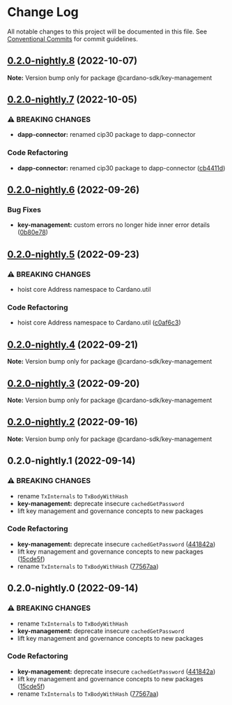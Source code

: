 # Change Log

All notable changes to this project will be documented in this file.
See [Conventional Commits](https://conventionalcommits.org) for commit guidelines.

## [0.2.0-nightly.8](https://github.com/input-output-hk/cardano-js-sdk/compare/@cardano-sdk/key-management@0.2.0-nightly.7...@cardano-sdk/key-management@0.2.0-nightly.8) (2022-10-07)

**Note:** Version bump only for package @cardano-sdk/key-management





## [0.2.0-nightly.7](https://github.com/input-output-hk/cardano-js-sdk/compare/@cardano-sdk/key-management@0.2.0-nightly.6...@cardano-sdk/key-management@0.2.0-nightly.7) (2022-10-05)


### ⚠ BREAKING CHANGES

* **dapp-connector:** renamed cip30 package to dapp-connector

### Code Refactoring

* **dapp-connector:** renamed cip30 package to dapp-connector ([cb4411d](https://github.com/input-output-hk/cardano-js-sdk/commit/cb4411da916b263ad8a6d85e0bdaffcfe21646c5))



## [0.2.0-nightly.6](https://github.com/input-output-hk/cardano-js-sdk/compare/@cardano-sdk/key-management@0.2.0-nightly.5...@cardano-sdk/key-management@0.2.0-nightly.6) (2022-09-26)


### Bug Fixes

* **key-management:** custom errors no longer hide inner error details ([0b80e78](https://github.com/input-output-hk/cardano-js-sdk/commit/0b80e786c3a664ca34bc40af8f69d20ccfefa02e))



## [0.2.0-nightly.5](https://github.com/input-output-hk/cardano-js-sdk/compare/@cardano-sdk/key-management@0.2.0-nightly.4...@cardano-sdk/key-management@0.2.0-nightly.5) (2022-09-23)


### ⚠ BREAKING CHANGES

* hoist core Address namespace to Cardano.util

### Code Refactoring

* hoist core Address namespace to Cardano.util ([c0af6c3](https://github.com/input-output-hk/cardano-js-sdk/commit/c0af6c333420b4305f021a50bbdf25317b85554f))



## [0.2.0-nightly.4](https://github.com/input-output-hk/cardano-js-sdk/compare/@cardano-sdk/key-management@0.2.0-nightly.3...@cardano-sdk/key-management@0.2.0-nightly.4) (2022-09-21)

**Note:** Version bump only for package @cardano-sdk/key-management





## [0.2.0-nightly.3](https://github.com/input-output-hk/cardano-js-sdk/compare/@cardano-sdk/key-management@0.2.0-nightly.2...@cardano-sdk/key-management@0.2.0-nightly.3) (2022-09-20)

**Note:** Version bump only for package @cardano-sdk/key-management





## [0.2.0-nightly.2](https://github.com/input-output-hk/cardano-js-sdk/compare/@cardano-sdk/key-management@0.2.0-nightly.1...@cardano-sdk/key-management@0.2.0-nightly.2) (2022-09-16)

**Note:** Version bump only for package @cardano-sdk/key-management





## 0.2.0-nightly.1 (2022-09-14)


### ⚠ BREAKING CHANGES

* rename `TxInternals` to `TxBodyWithHash`
* **key-management:** deprecate insecure `cachedGetPassword`
* lift key management and governance concepts to new packages

### Code Refactoring

* **key-management:** deprecate insecure `cachedGetPassword` ([441842a](https://github.com/input-output-hk/cardano-js-sdk/commit/441842a53e774239c6a2c39ce1b000599fde830d))
* lift key management and governance concepts to new packages ([15cde5f](https://github.com/input-output-hk/cardano-js-sdk/commit/15cde5f9becff94dac17278cb45e3adcaac763b5))
* rename `TxInternals` to `TxBodyWithHash` ([77567aa](https://github.com/input-output-hk/cardano-js-sdk/commit/77567aab56395ded6d9b0ba7488aacc2d3f856a0))



## 0.2.0-nightly.0 (2022-09-14)


### ⚠ BREAKING CHANGES

* rename `TxInternals` to `TxBodyWithHash`
* **key-management:** deprecate insecure `cachedGetPassword`
* lift key management and governance concepts to new packages

### Code Refactoring

* **key-management:** deprecate insecure `cachedGetPassword` ([441842a](https://github.com/input-output-hk/cardano-js-sdk/commit/441842a53e774239c6a2c39ce1b000599fde830d))
* lift key management and governance concepts to new packages ([15cde5f](https://github.com/input-output-hk/cardano-js-sdk/commit/15cde5f9becff94dac17278cb45e3adcaac763b5))
* rename `TxInternals` to `TxBodyWithHash` ([77567aa](https://github.com/input-output-hk/cardano-js-sdk/commit/77567aab56395ded6d9b0ba7488aacc2d3f856a0))
